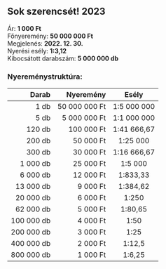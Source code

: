 ## Sok szerencsét! 2023

Ár: **1 000 Ft**<br/>
Főnyeremény: **50 000 000 Ft**<br/>
Megjelenés: **2022. 12. 30.**<br/>
Nyerési esély: **1:3,12**<br/>
Kibocsátott darabszám: **5 000 000 db**<br/>

### Nyereménystruktúra:
Darab|Nyeremény|Esély
---:|---:|:---:
1 db|50 000 000 Ft|1:5 000 000
5 db|5 000 000 Ft|1:1 000 000
120 db|100 000 Ft|1:41 666,67
200 db|50 000 Ft|1:25 000
300 db|30 000 Ft|1:16 666,67
1 000 db|25 000 Ft|1:5 000
6 000 db|12 000 Ft|1:833,33
13 000 db|9 000 Ft|1:384,62
20 000 db|6 000 Ft|1:250
62 000 db|5 000 Ft|1:80,65
100 000 db|4 000 Ft|1:50
200 000 db|3 000 Ft|1:25
400 000 db|2 000 Ft|1:12,5
800 000 db|1 000 Ft|1:6,25
